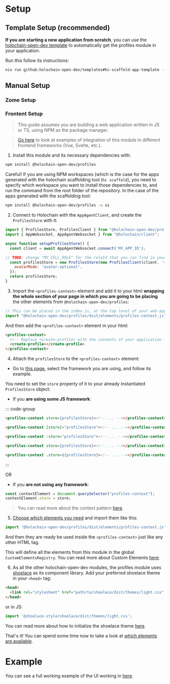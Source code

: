 # Setup


## Template Setup (recommended)

**If you are starting a new application from scratch**, you can use the [holochain-open-dev template](https://github.com/holochain-open-dev/templates) to automatically get the profiles module in your application.

Run this follow its instructions:

```bash
nix run github:holochain-open-dev/templates#hc-scaffold-app-template -- web-app
```

## Manual Setup

### Zome Setup

### Frontent Setup

> This guide assumes you are building a web application written in JS or TS, using NPM as the package manager.

> [Go here](https://holochain-open-dev.github.io/reusable-modules/frontend/frameworks/) to look at examples of integration of this module in different frontend frameworks (Vue, Svelte, etc.).

1. Install this module and its necessary dependencies with:

```bash
npm install @holochain-open-dev/profiles
```

Careful! If you are using NPM workspaces (which is the case for the apps generated with the holochain scaffolding tool (`hc scaffold`), you need to specify which workspace you want to install those dependencies to, and run the command from the root folder of the repository. In the case of the apps generated with the scaffolding tool:

```bash
npm install @holochain-open-dev/profiles -w ui
```

2. Connect to Holochain with the `AppAgentClient`, and create the `ProfilesStore` with it:

```js
import { ProfilesStore, ProfilesClient } from "@holochain-open-dev/profiles";
import { AppWebsocket, AppAgentWebsocket } from "@holochain/client";

async function setupProfilesStore() {
  const client = await AppAgentWebsocket.connect('MY_APP_ID');

// TODO: change "MY_CELL_ROLE" for the roleId that you can find in your "happ.yaml"
  const profilesStore = new ProfilesStore(new ProfilesClient(client, '<MY_CELL_ROLE>'), {
    avatarMode: "avatar-optional",
  });
  return profilesStore;
}
```

3. Import the `<profiles-context>` element and add it to your html **wrapping the whole section of your page in which you are going to be placing** the other elements from `@holochain-open-dev/profiles`:

```js
// This can be placed in the index.js, at the top level of your web-app.
import "@holochain-open-dev/profiles/dist/elements/profiles-context.js";
```

And then add the `<profiles-context>` element in your html:

```html
<profiles-context>
  <!-- Replace <create-profile> with the contents of your application -->
  <create-profile></create-profile>
</profiles-context>
```

4. Attach the `profilesStore` to the `<profiles-context>` element:

- Go to [this page](https://holochain-open-dev.github.io/reusable-modules/frontend/frameworks/), select the framework you are using, and follow its example.

You need to set the `store` property of it to your already instantiated `ProfilesStore` object:

- If you **are using some JS framework**:

::: code-group
```html [React]
<profiles-context store={profilesStore}><!-- ... --></profiles-context>
```

```html [Angular]
<profiles-context [store]="profilesStore"><!-- ... --></profiles-context>
```

```html [Vue]
<profiles-context :store="profilesStore"><!-- ... --></profiles-context>
```

```html [Svelte]
<profiles-context store={profilesStore}><!-- ... --></profiles-context>
```

```html [Lit]
<profiles-context .store=${profilesStore}><!-- ... --></profiles-context>
```
:::

OR

- If you **are not using any framework**:

```js
const contextElement = document.querySelector("profiles-context");
contextElement.store = store;
```

> You can read more about the context pattern [here](https://holochain-open-dev.github.io/reusable-modules/frontend/using/#context).

5. [Choose which elements you need](?path=/docs/frontend-elements) and import them like this:

```js
import "@holochain-open-dev/profiles/dist/elements/profiles-context.js";
```

And then they are ready be used inside the `<profiles-context>` just like any other HTML tag.

This will define all the elements from this module in the global `CustomElementsRegistry`. You can read more about Custom Elements [here](https://developers.google.com/web/fundamentals/web-components/customelements).

6. As all the other holochain-open-dev modules, the profiles module uses [shoelace](https://shoelace.style) as its component library. Add your preferred shoelace theme in your `<head>` tag:

```html
<head>
  <link rel="stylesheet" href="path/to/shoelace/dist/themes/light.css" />
</head>
```

or in JS:

```js
import '@shoelace-style/shoelace/dist/themes/light.css';
```

You can read more about how to initialize the shoelace theme [here](https://shoelace.style/getting-started/themes?id=activating-themes).

That's it! You can spend some time now to take a look at [which elements are available](?path=/docs/frontend-elements-create-profile--docs).

# Example

You can see a full working example of the UI working in [here](https://github.com/holochain-open-dev/profiles/blob/main/ui/demo/index.html).

